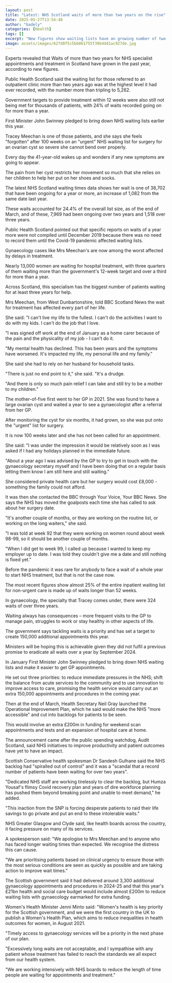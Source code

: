 ```yaml
---
layout: post
title: "Latest: NHS Scotland waits of more than two years on the rise"
date: 2025-05-27T13:54:48
author: "badely"
categories: [Health]
tags: []
excerpt: "New figures show waiting lists have an growing number of two-year waits for appointments and treatment."
image: assets/images/62fd0f5c5bb861755f39b4dd1ac927de.jpg
---
```


Experts revealed that Waits of more than two years for NHS specialist appointments and treatment in Scotland have grown in the past year, according to new figures. 

Public Health Scotland said the waiting list for those referred to an outpatient clinic more than two years ago was at the highest level it had ever recorded, with the number more than tripling to 5,262.

Government targets to provide treatment within 12 weeks were also still not being met for thousands of patients, with 24% of waits recorded going on for more than a year. 

First Minister John Swinney pledged to bring down NHS waiting lists earlier this year. 

Tracey Meechan is one of those patients, and she says she feels "forgotten" after 100 weeks on an "urgent" NHS waiting list for surgery for an ovarian cyst so severe she cannot bend over properly.

Every day the 41-year-old wakes up and wonders if any new symptoms are going to appear.

The pain from her cyst restricts her movement so much that she relies on her children to help her put on her shoes and socks.

The latest NHS Scotland waiting times data shows her wait is one of 38,702 that have been ongoing for a year or more, an increase of 1,082 from the same date last year.

These waits accounted for 24.4% of the overall list size, as of the end of March, and of these, 7,969 had been ongoing over two years and 1,518 over three years.

Public Health Scotland pointed out that specific reports on waits of a year more were not compiled until December 2019 because there was no need to record them until the Covid-19 pandemic affected waiting lists. 

Gynaecology cases like Mrs Meechan's are now among the worst affected by delays in treatment. 

Nearly 13,000 women are waiting for hospital treatment, with three quarters of them waiting more than the government's 12-week target and over a third for more than a year. 

Across Scotland, this specialism has the biggest number of patients waiting for at least three years for help.

Mrs Meechan, from West Dunbartonshire,  told BBC Scotland News the wait for treatment has affected every part of her life.

She said: "I can't live my life to the fullest. I can't do the activities I want to do with my kids. I can't do the job that I love.

"I was signed off work at the end of January as a home carer because of the pain and the physicality of my job - I can't do it.

"My mental health has declined. This has been years and the symptoms have worsened. It's impacted my life, my personal life and my family."

She said she had to rely on her husband for household tasks.

"There is just no end point to it," she said. "It's a drudge.

"And there is only so much pain relief I can take and still try to be a mother to my children."

The mother-of-five first went to her GP in 2021. She was found to have a large ovarian cyst and waited a year to see a gynaecologist after a referral from her GP.

After monitoring the cyst for six months, it had grown, so she was put onto the "urgent" list for surgery.

It is now 100 weeks later and she has not been called for an appointment.

She said: "I was under the impression it would be relatively soon as I was asked if I had any holidays planned in the immediate future. 

"About a year ago I was advised by the GP to try to get in touch with the gynaecology secretary myself and I have been doing that on a regular basis letting them know I am still here and still waiting."

She considered private health care but her surgery would cost £8,000 - something the family could not afford.

It was then she contacted the BBC through Your Voice, Your BBC News. She says the NHS has moved the goalposts each time she has called to ask about her surgery date.

"It's another couple of months, or they are working on the routine list, or working on the long waiters," she said. 

"I was told at week 92 that they were working on women round about week 98-99, so it should be another couple of months.

"When I did get to week 99, I called up because I wanted to keep my employer up to date. I was told they couldn't give me a date and still nothing is fixed yet."

Before the pandemic it was rare for anybody to face a wait of a whole year to start NHS treatment, but that is not the case now.

The most recent figures show almost 25% of the entire inpatient waiting list for non-urgent care is made up of waits longer than 52 weeks.

In gynaecology, the specialty that Tracey comes under, there were 324 waits of over three years.

Waiting always has consequences – more frequent visits to the GP to manage pain, struggles to work or stay healthy in other aspects of life.

The government says tackling waits is a priority and has set a target to create 150,000 additional appointments this year.

Ministers will be hoping this is achievable given they did not fulfil a previous promise to eradicate all waits over a year by September 2024.

In January First Minister John Swinney pledged to bring down NHS waiting lists and make it easier to get GP appointments.

He set out three priorities: to reduce immediate pressures in the NHS; shift the balance from acute services to the community and to use innovation to improve access to care, promising the health service would carry out an extra 150,000 appointments and procedures in the coming year.

Then at the end of March, Health Secretary Neil Gray launched the Operational Improvement Plan, which he said would make the NHS "more accessible" and cut into backlogs for patients to be seen.

This would involve an extra £200m in funding for weekend scan appointments and tests and an expansion of hospital care at home.

The announcement came after the public spending watchdog, Audit Scotland, said NHS initiatives to improve productivity and patient outcomes have yet to have an impact.

Scottish Conservative health spokesman Dr Sandesh Gulhane said the NHS backlog had "spiralled out of control" and it was a "scandal that a record number of patients have been waiting for over two years".

"Dedicated NHS staff are working tirelessly to clear the backlog, but Humza Yousaf's flimsy Covid recovery plan and years of dire workforce planning has pushed them beyond breaking point and unable to meet demand," he added.

"This inaction from the SNP is forcing desperate patients to raid their life savings to go private and put an end to these intolerable waits."

NHS Greater Glasgow and Clyde said, like health boards across the country, it facing pressure on many of its services.

A spokesperson said: "We apologise to Mrs Meechan and to anyone who has faced longer waiting times than expected. We recognise the distress this can cause.

"We are prioritising patients based on clinical urgency to ensure those with the most serious conditions are seen as quickly as possible and are taking action to improve wait times."

The Scottish government said it had delivered around 3,300 additional gynaecology appointments and procedures in 2024-25 and that this year's £21bn health and social care budget would include almost £200m to reduce waiting lists with gynaecology earmarked for extra funding.

Women's Health Minister Jenni Minto said: "Women's health is key priority for the Scottish government, and we were the first country in the UK to publish a Women's Health Plan, which aims to reduce inequalities in health outcomes for women, in August 2021.

"Timely access to gynaecology services will be a priority in the next phase of our plan.

"Excessively long waits are not acceptable, and I sympathise with any patient whose treatment has failed to reach the standards we all expect from our health system. 

"We are working intensively with NHS boards to reduce the length of time people are waiting for appointments and treatment."

